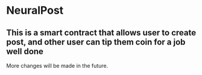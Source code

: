 # NeuralPost

## This is a smart contract that allows user to create post, and other user can tip them coin for a job well done

More changes will be made in the future.
